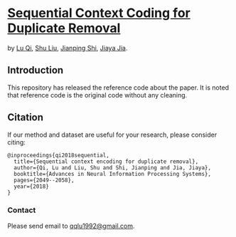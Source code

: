 # [Sequential Context Coding for Duplicate Removal](https://arxiv.org/abs/1810.08770)
by [Lu Qi](http://www.luqi.info), [Shu Liu](http://www.shuliu.me), [Jianping Shi](http://shijianping.me/), [Jiaya Jia](http://www.cse.cuhk.edu.hk/leojia/).

## Introduction
This repository has released the reference code about the paper. It is noted that reference code is the original code without any cleaning.

## Citation

If our method and dataset are useful for your research, please consider citing:

    @inproceedings{qi2018sequential,
      title={Sequential context encoding for duplicate removal},
      author={Qi, Lu and Liu, Shu and Shi, Jianping and Jia, Jiaya},
      booktitle={Advances in Neural Information Processing Systems},
      pages={2049--2058},
      year={2018}
    }


### Contact

Please send email to qqlu1992@gmail.com.
